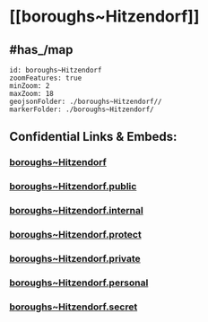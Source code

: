# [[boroughs~Hitzendorf]] 


## #has_/map  



```leaflet
id: boroughs~Hitzendorf
zoomFeatures: true 
minZoom: 2 
maxZoom: 18
geojsonFolder: ./boroughs~Hitzendorf//
markerFolder: ./boroughs~Hitzendorf/
```


## Confidential Links & Embeds: 

### [boroughs~Hitzendorf](/_Standards/Earth/Continent/Europe/Europe~Central/Austria/Austrias_States/Steiermark/counties~SM/Graz/cities~Graz/Hitzendorf/boroughs~Hitzendorf.md) 

### [boroughs~Hitzendorf.public](/_public/Earth/Continent/Europe/Europe~Central/Austria/Austrias_States/Steiermark/counties~SM/Graz/cities~Graz/Hitzendorf/boroughs~Hitzendorf.public.md) 

### [boroughs~Hitzendorf.internal](/_internal/Earth/Continent/Europe/Europe~Central/Austria/Austrias_States/Steiermark/counties~SM/Graz/cities~Graz/Hitzendorf/boroughs~Hitzendorf.internal.md) 

### [boroughs~Hitzendorf.protect](/_protect/Earth/Continent/Europe/Europe~Central/Austria/Austrias_States/Steiermark/counties~SM/Graz/cities~Graz/Hitzendorf/boroughs~Hitzendorf.protect.md) 

### [boroughs~Hitzendorf.private](/_private/Earth/Continent/Europe/Europe~Central/Austria/Austrias_States/Steiermark/counties~SM/Graz/cities~Graz/Hitzendorf/boroughs~Hitzendorf.private.md) 

### [boroughs~Hitzendorf.personal](/_personal/Earth/Continent/Europe/Europe~Central/Austria/Austrias_States/Steiermark/counties~SM/Graz/cities~Graz/Hitzendorf/boroughs~Hitzendorf.personal.md) 

### [boroughs~Hitzendorf.secret](/_secret/Earth/Continent/Europe/Europe~Central/Austria/Austrias_States/Steiermark/counties~SM/Graz/cities~Graz/Hitzendorf/boroughs~Hitzendorf.secret.md)

